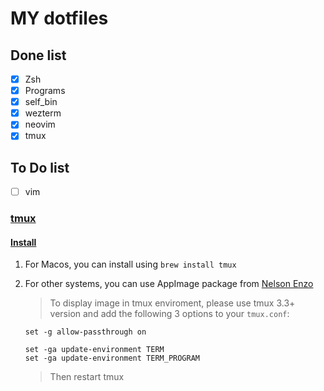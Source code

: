 # MY dotfiles

## Done list

- [x] Zsh
- [x] Programs
- [x] self_bin
- [x] wezterm
- [x] neovim
- [x] tmux

## To Do list

- [ ] vim

### [tmux](https://github.com/tmux/tmux)

#### [Install](https://github.com/tmux/tmux/wiki/Installing)

1. For Macos, you can install using `brew install tmux`
2. For other systems, you can use AppImage package from [Nelson Enzo](https://github.com/nelsonenzo/tmux-appimagee)

   > To display image in tmux enviroment, please use tmux 3.3+ version and add the following 3 options to your `tmux.conf`:

   ```
   set -g allow-passthrough on

   set -ga update-environment TERM
   set -ga update-environment TERM_PROGRAM
   ```

   > Then restart tmux
